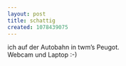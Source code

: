 ```yaml
--- 
layout: post
title: schattig
created: 1078439075
---
```

ich auf der Autobahn in twm&#8217;s Peugot.  
Webcam und Laptop :-)
